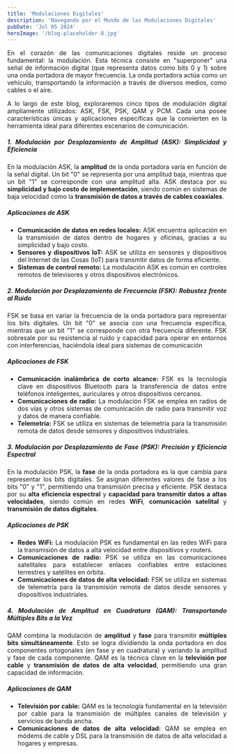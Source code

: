 ```yaml
---
title: 'Modulaciones Digitales'
description: 'Navegando por el Mundo de las Modulaciones Digitales'
pubDate: 'Jul 05 2024'
heroImage: '/blog-placeholder-8.jpg'
---
```


<div style="text-align: justify;">
    <p>
        En el corazón de las comunicaciones digitales reside un proceso fundamental: la modulación. Esta técnica consiste en "superponer" una señal de información digital (que representa datos como bits 0 y 1) sobre una onda portadora de mayor frecuencia. La onda portadora actúa como un vehículo, transportando la información a través de diversos medios, como cables o el aire.
    </p>
    <p>
        A lo largo de este blog, exploraremos cinco tipos de modulación digital ampliamente utilizados: ASK, FSK, PSK, QAM y PCM. Cada una posee características únicas y aplicaciones específicas que la convierten en la herramienta ideal para diferentes escenarios de comunicación.
    </p>
    <h5>1. Modulación por Desplazamiento de Amplitud (ASK): Simplicidad y Eficiencia</h5>
    <p>
        En la modulación ASK, la <b>amplitud</b> de la onda portadora varía en función de la señal digital. Un bit "0" se representa por una amplitud baja, mientras que un bit "1" se corresponde con una amplitud alta. ASK destaca por su <b>simplicidad y bajo costo de implementación</b>, siendo común en sistemas de baja velocidad como la <b>transmisión de datos a través de cables coaxiales</b>.
    </p>
    <h5>Aplicaciones de ASK</h5>
    <ul>
        <li>
            <b>Comunicación de datos en redes locales:</b> ASK encuentra aplicación en la transmisión de datos dentro de hogares y oficinas, gracias a su simplicidad y bajo costo.
        </li>
        <li>
            <b>Sensores y dispositivos IoT:</b> ASK se utiliza en sensores y dispositivos del Internet de las Cosas (IoT) para transmitir datos de forma eficiente.
        </li>
        <li>
            <b>Sistemas de control remoto:</b> La modulación ASK es común en controles remotos de televisores y otros dispositivos electrónicos.
        </li>
    </ul>
    <h5>2. Modulación por Desplazamiento de Frecuencia (FSK): Robustez frente al Ruido</h5>
    <p>
        FSK se basa en variar la frecuencia de la onda portadora para representar los bits digitales. Un bit "0" se asocia con una frecuencia específica, mientras que un bit "1" se corresponde con otra frecuencia diferente. FSK sobresale por su resistencia al ruido y capacidad para operar en entornos con interferencias, haciéndola ideal para sistemas de comunicación
    </p>
    <h5>Aplicaciones de FSK</h5>
    <ul>
        <li><b>Comunicación inalámbrica de corto alcance:</b> FSK es la tecnología clave en dispositivos Bluetooth para la transferencia de datos entre teléfonos inteligentes, auriculares y otros dispositivos cercanos.</li>
        <li><b>Comunicaciones de radio:</b> La modulación FSK se emplea en radios de dos vías y otros sistemas de comunicación de radio para transmitir voz y datos de manera confiable.</li>
        <li><b>Telemetría:</b> FSK se utiliza en sistemas de telemetría para la transmisión remota de datos desde sensores y dispositivos industriales.</li>
    </ul>
    <h5>3. Modulación por Desplazamiento de Fase (PSK): Precisión y Eficiencia Espectral</h5>
    <p>
        En la modulación PSK, la <b>fase</b> de la onda portadora es la que cambia para representar los bits digitales. Se asignan diferentes valores de fase a los bits "0" y "1", permitiendo una transmisión precisa y eficiente. PSK destaca por su <b>alta eficiencia espectral</b> y <b>capacidad para transmitir datos a altas velocidades</b>, siendo común en redes <b>WiFi</b>, <b>comunicación satelital</b> y <b>transmisión de datos digitales</b>.
    </p>
    <h5>Aplicaciones de PSK</h5>
    <ul>
        <li><b>Redes WiFi:</b> La modulación PSK es fundamental en las redes WiFi para la transmisión de datos a alta velocidad entre dispositivos y routers.</li>
        <li><b>Comunicaciones de radio:</b> PSK se utiliza en las comunicaciones satelitales para establecer enlaces confiables entre estaciones terrestres y satélites en órbita.</li>
        <li><b>Comunicaciones de datos de alta velocidad:</b> FSK se utiliza en sistemas de telemetría para la transmisión remota de datos desde sensores y dispositivos industriales.</li>
    </ul>
    <h5>4. Modulación de Amplitud en Cuadratura (QAM): Transportando Múltiples Bits a la Vez</h5>
    <p>
        QAM combina la modulación de <b>amplitud</b> y <b>fase</b> para transmitir <b>múltiples bits simultáneamente</b>. Esto se logra dividiendo la onda portadora en dos componentes ortogonales (en fase y en cuadratura) y variando la amplitud y fase de cada componente. QAM es la técnica clave en la <b>televisión por cable</b> y <b>transmisión de datos de alta velocidad</b>, permitiendo una gran capacidad de información.
    </p>
    <h5>Aplicaciones de QAM</h5>
    <ul>
        <li><b>Televisión por cable:</b> QAM es la tecnología fundamental en la televisión por cable para la transmisión de múltiples canales de televisión y servicios de banda ancha.</li>
        <li><b>Comunicaciones de datos de alta velocidad:</b> QAM se emplea en módems de cable y DSL para la transmisión de datos de alta velocidad a hogares y empresas.</li>
    </ul>
</div>
